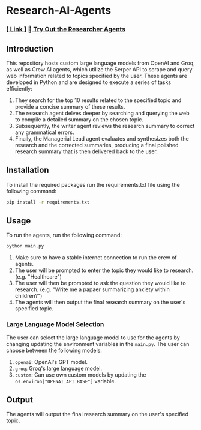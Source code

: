 # Research-AI-Agents

<h3>[<a href='https://ai-research-agents.streamlit.app/'> Link </a>] 🤖<a href='https://ai-research-agents.streamlit.app/'> Try Out the Researcher Agents </a> </h3>

## Introduction
This repository hosts custom large language models from OpenAI and Groq, as well as Crew AI agents, which utilize the Serper API to scrape and query web information related to topics specified by the user. These agents are developed in Python and are designed to execute a series of tasks efficiently:

1. They search for the top 10 results related to the specified topic and provide a concise summary of these results.
2. The research agent delves deeper by searching and querying the web to compile a detailed summary on the chosen topic.
3. Subsequently, the writer agent reviews the research summary to correct any grammatical errors.
4. Finally, the Managerial Lead agent evaluates and synthesizes both the research and the corrected summaries, producing a final polished research summary that is then delivered back to the user.


## Installation
To install the required packages run the requirements.txt file using the following command:
```bash
pip install -r requirements.txt
```

## Usage
To run the agents, run the following command:
```bash
python main.py
```
1. Make sure to have a stable internet connection to run the crew of agents.
2. The user will be prompted to enter the topic they would like to research. (e.g. "Healthcare")
3. The user will then be prompted to ask the question they would like to research. (e.g. "Write me a papaer summarizing anxiety within children?")
4. The agents will then output the final research summary on the user's specified topic.

### Large Language Model Selection
The user can select the large language model to use for the agents by changing updating the environment variables in the `main.py`. The user can choose between the following models:
1. `openai`: OpenAI's GPT model.
2. `groq`: Groq's large language model.
3. `custom`: Can use own custom models by updating the `os.environ["OPENAI_API_BASE"]` variable.

## Output
The agents will output the final research summary on the user's specified topic.
